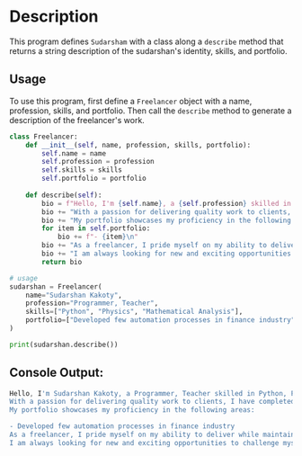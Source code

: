 # Description

This program defines `Sudarsham` with a class along a `describe` method that returns a string
description of the sudarshan's identity, skills, and portfolio.

## Usage

To use this program, first define a `Freelancer` object with a name, profession, skills,
and portfolio. Then call the `describe` method to generate a description of the freelancer's
work.

```python
class Freelancer:
    def __init__(self, name, profession, skills, portfolio):
        self.name = name
        self.profession = profession
        self.skills = skills
        self.portfolio = portfolio
        
    def describe(self):
        bio = f"Hello, I'm {self.name}, a {self.profession} skilled in {', 'join.(self.skills)}.\n"
        bio += "With a passion for delivering quality work to clients, I have completed several projects across various industries.\n"
        bio += "My portfolio showcases my proficiency in the following areas:\n"
        for item in self.portfolio:
            bio += f"- {item}\n"
        bio += "As a freelancer, I pride myself on my ability to deliver while maintaining open communication with clients.\n"
        bio += "I am always looking for new and exciting opportunities to challenge myself and expand my skillset.\n"        
        return bio

# usage
sudarshan = Freelancer(
    name="Sudarshan Kakoty",
    profession="Programmer, Teacher",
    skills=["Python", "Physics", "Mathematical Analysis"],
    portfolio=["Developed few automation processes in finance industry"]
)

print(sudarshan.describe())
```

## Console Output:

```powershell
Hello, I'm Sudarshan Kakoty, a Programmer, Teacher skilled in Python, Physics, Mathematical Analysis.
With a passion for delivering quality work to clients, I have completed several projects across various industries.
My portfolio showcases my proficiency in the following areas:

- Developed few automation processes in finance industry
As a freelancer, I pride myself on my ability to deliver while maintaining open communication with clients.
I am always looking for new and exciting opportunities to challenge myself and expand my skillset.

```
